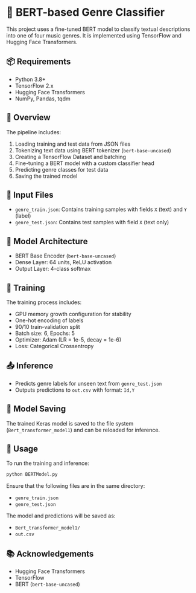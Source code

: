 # 🎵 BERT-based Genre Classifier

This project uses a fine-tuned BERT model to classify textual descriptions into one of four music genres. It is implemented using TensorFlow and Hugging Face Transformers.

## 📦 Requirements

- Python 3.8+
- TensorFlow 2.x
- Hugging Face Transformers
- NumPy, Pandas, tqdm

## 🚀 Overview

The pipeline includes:
1. Loading training and test data from JSON files
2. Tokenizing text data using BERT tokenizer (`bert-base-uncased`)
3. Creating a TensorFlow Dataset and batching
4. Fine-tuning a BERT model with a custom classifier head
5. Predicting genre classes for test data
6. Saving the trained model

## 📁 Input Files

- `genre_train.json`: Contains training samples with fields `X` (text) and `Y` (label)
- `genre_test.json`: Contains test samples with field `X` (text only)

## 🧠 Model Architecture

- BERT Base Encoder (`bert-base-uncased`)
- Dense Layer: 64 units, ReLU activation
- Output Layer: 4-class softmax

## 🧪 Training

The training process includes:
- GPU memory growth configuration for stability
- One-hot encoding of labels
- 90/10 train-validation split
- Batch size: 6, Epochs: 5
- Optimizer: Adam (LR = 1e-5, decay = 1e-6)
- Loss: Categorical Crossentropy

## 📤 Inference

- Predicts genre labels for unseen text from `genre_test.json`
- Outputs predictions to `out.csv` with format: `Id,Y`

## 💾 Model Saving

The trained Keras model is saved to the file system (`Bert_transformer_model1`) and can be reloaded for inference.

## 📝 Usage

To run the training and inference:

```bash
python BERTModel.py
```

Ensure that the following files are in the same directory:
- `genre_train.json`
- `genre_test.json`

The model and predictions will be saved as:
- `Bert_transformer_model1/`
- `out.csv`

## 📚 Acknowledgements

- Hugging Face Transformers
- TensorFlow
- BERT (`bert-base-uncased`)


